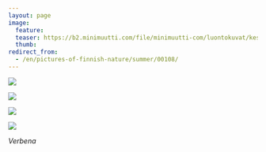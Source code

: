 ```yaml
---
layout: page
image:
  feature:
  teaser: https://b2.minimuutti.com/file/minimuutti-com/luontokuvat/kes%C3%A4/7/DS30640-245px.jpg
  thumb:
redirect_from:
  - /en/pictures-of-finnish-nature/summer/00108/
---
```


[![](https://b2.minimuutti.com/file/minimuutti-com/luontokuvat/kes%C3%A4/7/DS30608-800px.jpg)](https://dl.dropboxusercontent.com/sh/ea1wtnz7z734o12/AABBECcIxylstAmVASdmXLTMa/luontokuvat/kes%C3%A4/7/DS30608.jpg)

[![](https://b2.minimuutti.com/file/minimuutti-com/luontokuvat/kes%C3%A4/7/DS30625-800px.jpg)](https://dl.dropboxusercontent.com/sh/ea1wtnz7z734o12/AADEtb77tIYlhMO0WJc54ngJa/luontokuvat/kes%C3%A4/7/DS30625.jpg)

[![](https://b2.minimuutti.com/file/minimuutti-com/luontokuvat/kes%C3%A4/7/DS30628-800px.jpg)](https://dl.dropboxusercontent.com/sh/ea1wtnz7z734o12/AAAK45XCR0O6wf5gQC3OQ6YTa/luontokuvat/kes%C3%A4/7/DS30628.jpg)

[![](https://b2.minimuutti.com/file/minimuutti-com/luontokuvat/kes%C3%A4/7/DS30642-800px.jpg)](https://dl.dropboxusercontent.com/sh/ea1wtnz7z734o12/AADoqFGwDkS_-xqW_0xKPLKXa/luontokuvat/kes%C3%A4/7/DS30642.jpg)

*Verbena*
